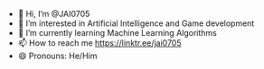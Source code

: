 - 👋 Hi, I’m @JAI0705
- 👀 I’m interested in Artificial Intelligence and Game development
- 🌱 I’m currently learning Machine Learning Algorithms
- 📫 How to reach me https://linktr.ee/jai0705
- 😄 Pronouns: He/Him


<!---
JAI0705/JAI0705 is a ✨ special ✨ repository because its `README.md` (this file) appears on your GitHub profile.
You can click the Preview link to take a look at your changes.
--->
